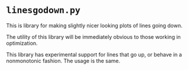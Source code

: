 # `linesgodown.py`

This is library for making slightly nicer looking plots of lines going down.

The utility of this library will be immediately obvious to those working in 
optimization.

This library has experimental support for lines that go up, or behave in a 
nonmonotonic fashion.  The usage is the same.

